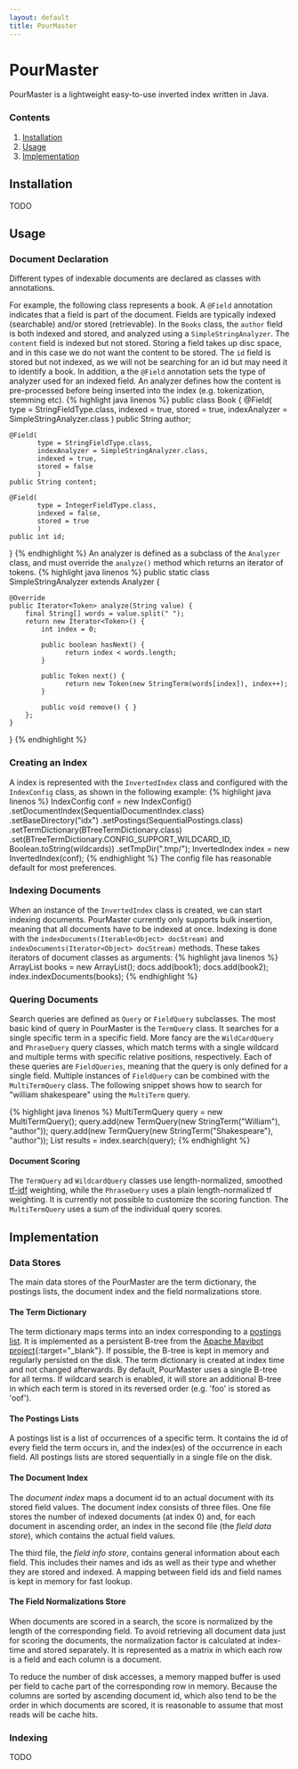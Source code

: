 ```yaml
---
layout: default
title: PourMaster
---
```

# PourMaster

PourMaster is a lightweight easy-to-use inverted index written in Java.

### Contents
  1. [Installation](#installation)
  2. [Usage](#usage)
  2. [Implementation](#implementation)

## Installation
TODO

## Usage

### Document Declaration
Different types of indexable documents are declared as classes with annotations.

For example, the following class represents a book. A `@Field` annotation indicates that a field is part of the document. Fields are typically indexed (searchable) and/or stored (retrievable). In the `Books` class, the `author` field is both indexed and stored, and analyzed using a `SimpleStringAnalyzer`. The `content` field is indexed but not stored. Storing a field takes up disc space, and in this case we do not want the content to be stored. The `id` field is stored but not indexed, as we will not be searching for an id but may need it to identify a book. In addition, a the `@Field` annotation sets the type of analyzer used for an indexed field. An analyzer defines how the content is pre-processed before being inserted into the index (e.g. tokenization, stemming etc).
{% highlight java linenos %}
public class Book {
    @Field(
           type = StringFieldType.class,
           indexed = true,
           stored = true,
           indexAnalyzer = SimpleStringAnalyzer.class
           )
    public String author;

    @Field(
           type = StringFieldType.class,
           indexAnalyzer = SimpleStringAnalyzer.class,
           indexed = true,
           stored = false
           )
    public String content;

    @Field(
           type = IntegerFieldType.class,
           indexed = false,
           stored = true
           )
    public int id;
}
{% endhighlight %}
An analyzer is defined as a subclass of the `Analyzer` class, and must override the `analyze()` method which returns an iterator of tokens.
{% highlight java linenos %}
public static class SimpleStringAnalyzer extends Analyzer<String> {

    @Override
    public Iterator<Token> analyze(String value) {
        final String[] words = value.split(" ");
        return new Iterator<Token>() {
            int index = 0;

            public boolean hasNext() {
                  return index < words.length;
			}

            public Token next() {
                  return new Token(new StringTerm(words[index]), index++);
            }

            public void remove() { }
        };
    }
}
{% endhighlight %}

### Creating an Index
A index is represented with the `InvertedIndex` class and configured with the `IndexConfig` class, as shown in the following example:
{% highlight java linenos %}
IndexConfig conf = new IndexConfig()
    .setDocumentIndex(SequentialDocumentIndex.class)
    .setBaseDirectory("idx")
    .setPostings(SequentialPostings.class)
    .setTermDictionary(BTreeTermDictionary.class)
    .set(BTreeTermDictionary.CONFIG_SUPPORT_WILDCARD_ID, Boolean.toString(wildcards))
    .setTmpDir(".tmp/");
InvertedIndex index = new InvertedIndex(conf);
{% endhighlight %}
The config file has reasonable default for most preferences.
### Indexing Documents
When an instance of the `InvertedIndex` class is created, we can start indexing documents. PourMaster currently only supports bulk insertion, meaning that all documents have to be indexed at once. Indexing is done with the `indexDocuments(Iterable<Object> docStream)` and `indexDocuments(Iterator<Object> docStream)` methods. These takes iterators of document classes as arguments:
{% highlight java linenos %}
ArrayList<Book> books = new ArrayList<Book>();
docs.add(book1);
docs.add(book2);
index.indexDocuments(books);
{% endhighlight %}

### Quering Documents
Search queries are defined as `Query` or `FieldQuery` subclasses. The most basic kind of query in PourMaster is the `TermQuery` class. It searches for a single specific term in a specific field. More fancy are the `WildCardQuery` and `PhraseQuery` query classes, which match terms with a single wildcard and multiple terms with specific relative positions, respectively. Each of these queries are `FieldQueries`, meaning that the query is only defined for a single field. Multiple instances of `FieldQuery` can be combined with the `MultiTermQuery` class. The following snippet shows how to search for "william shakespeare" using the `MultiTerm` query.

{% highlight java linenos %}
MultiTermQuery query = new MultiTermQuery();
query.add(new TermQuery(new StringTerm("William"), "author"));
query.add(new TermQuery(new StringTerm("Shakespeare"), "author"));
List<RankedDocument> results = index.search(query);
{% endhighlight %}

#### Document Scoring
The `TermQuery` ad `WildcardQuery` classes use length-normalized, smoothed [tf-idf](https://en.wikipedia.org/wiki/Tf%E2%80%93idf) weighting, while the `PhraseQuery` uses a plain length-normalized tf weighting. It is currently not possible to customize the scoring function. The `MultiTermQuery` uses a sum of the individual query scores.

## Implementation

### Data Stores
The main data stores of the PourMaster are the term dictionary, the postings lists, the document index and the field normalizations store.

#### The Term Dictionary
The term dictionary maps terms into an index corresponding to a [postings list](#the-postings-lists). It is implemented as a persistent B-tree from the [Apache Mavibot project](https://directory.apache.org/mavibot/){:target="_blank"}. If possible, the B-tree is kept in memory and regularly persisted on the disk. The term dictionary is created at index time and not changed afterwards. By default, PourMaster uses a single B-tree for all terms. If wildcard search is enabled, it will store an additional B-tree in which each term is stored in its reversed order (e.g. 'foo' is stored as 'oof').

#### The Postings Lists
A postings list is a list of occurrences of a specific term. It contains the id of every field the term occurs in, and the index(es) of the occurrence in each field. All postings lists are stored sequentially in a single file on the disk.

#### The Document Index
The *document index* maps a document id to an actual document with its stored field values. The document index consists of three files. One file stores the number of indexed documents (at index 0) and, for each document in ascending order, an index in the second file (the *field data store*), which contains the actual field values.

The third file, the *field info store*, contains general information about each field. This includes their names and ids as well as their type and whether they are stored and indexed. A mapping between field ids and field names is kept in memory for fast lookup.

#### The Field Normalizations Store
When documents are scored in a search, the score is normalized by the length of the corresponding field. To avoid retrieving all document data just for scoring the documents, the normalization factor is calculated at index-time and stored separately. It is represented as a matrix in which each row is a field and each column is a document.

To reduce the number of disk accesses, a memory mapped buffer is used per field to cache part of the corresponding row in memory. Because the columns are sorted by ascending document id, which also tend to be the order in which documents are scored, it is reasonable to assume that most reads will be cache hits.

### Indexing
TODO
